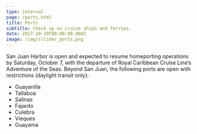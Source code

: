 ```yaml
---
type: internal
page: /ports.html
title: Ports
subtitle: Check up on cruise ships and ferries.
date: 2017-10-10T08:00:00.000Z
image: /img/sllider_ports.png
---
```


San Juan Harbor is open and expected to resume homeporting operations by Saturday, October 7, with the departure of Royal Caribbean Cruise Line’s Adventure of the Seas. Beyond San Juan, the following ports are open with restrictions (daylight transit only):

*   Guayanilla
*   Tallaboa
*   Salinas
*   Fajardo
*   Culebra
*   Vieques
*   Guayama
